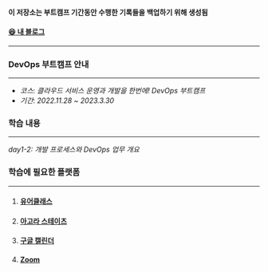 #### 이 저장소는 부트캠프 기간동안 수행한 기록들을 백업하기 위해 생성됨 
#### [:satisfied: 내 블로그](https://gangdonguri.github.io/)
---
### DevOps 부트캠프 안내
---
- *코스*: *클라우드 서비스 운영과 개발을 한번에! DevOps 부트캠프*
- *기간*: *2022.11.28 ~ 2023.3.30*
### 학습 내용
---
*day1-2: 개발 프로세스와 DevOps 업무 개요*
### 학습에 필요한 플랫폼
---
1. #### [유어클래스](https://urclass.codestates.com/)
2. #### [아고라 스테이츠](https://github.com/cs-devops-bootcamp/agora-states)
3. #### [구글 캘린더](https://calendar.google.com/calendar/u/0/r?tab=kc)
4. #### [Zoom](https://us02web.zoom.us/j/4036282131?pwd=L0p6MnNHTGZiU0ZBdzhJeWMwWXJhZz09#success)
